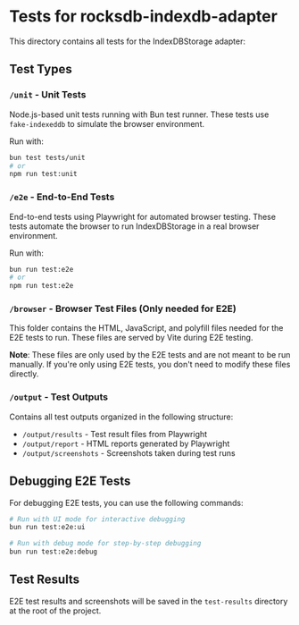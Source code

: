 # Tests for rocksdb-indexdb-adapter

This directory contains all tests for the IndexDBStorage adapter:

## Test Types

### `/unit` - Unit Tests
Node.js-based unit tests running with Bun test runner. These tests use `fake-indexeddb` to simulate the browser environment.

Run with:
```bash
bun test tests/unit
# or
npm run test:unit
```

### `/e2e` - End-to-End Tests
End-to-end tests using Playwright for automated browser testing. These tests automate the browser to run IndexDBStorage in a real browser environment.

Run with:
```bash
bun run test:e2e
# or
npm run test:e2e
```

### `/browser` - Browser Test Files (Only needed for E2E)
This folder contains the HTML, JavaScript, and polyfill files needed for the E2E tests to run. These files are served by Vite during E2E testing.

**Note**: These files are only used by the E2E tests and are not meant to be run manually. If you're only using E2E tests, you don't need to modify these files directly.

### `/output` - Test Outputs
Contains all test outputs organized in the following structure:
- `/output/results` - Test result files from Playwright
- `/output/report` - HTML reports generated by Playwright
- `/output/screenshots` - Screenshots taken during test runs

## Debugging E2E Tests

For debugging E2E tests, you can use the following commands:

```bash
# Run with UI mode for interactive debugging
bun run test:e2e:ui

# Run with debug mode for step-by-step debugging
bun run test:e2e:debug
```

## Test Results

E2E test results and screenshots will be saved in the `test-results` directory at the root of the project. 